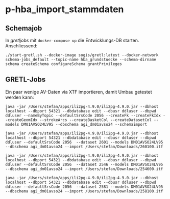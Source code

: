 # p-hba_import_stammdaten

## Schemajob

In _gretljobs_ mit `docker-compose up` die Entwicklungs-DB starten. Anschliessend:

```
./start-gretl.sh --docker-image sogis/gretl:latest --docker-network schema-jobs_default --topic-name hba_grundstuecke --schema-dirname schema createSchema configureSchema grantPrivileges
```

## GRETL-Jobs
Ein paar wenige AV-Daten via XTF importieren, damit Umbau getestet werden kann:

```
java -jar /Users/stefan/apps/ili2pg-4.9.0/ili2pg-4.9.0.jar --dbhost localhost --dbport 54321 --dbdatabase edit --dbusr ddluser --dbpwd ddluser --nameByTopic --defaultSrsCode 2056 --createFk --createFkIdx --createGeomIdx --strokeArcs --createBasketCol --createDatasetCol --models DM01AVSO24LV95 --dbschema agi_dm01avso24 --schemaimport
```

```
java -jar /Users/stefan/apps/ili2pg-4.9.0/ili2pg-4.9.0.jar --dbhost localhost --dbport 54321 --dbdatabase edit --dbusr ddluser --dbpwd ddluser --defaultSrsCode 2056  --dataset 2601 --models DM01AVSO24LV95 --dbschema agi_dm01avso24 --import /Users/stefan/Downloads/260100.itf

java -jar /Users/stefan/apps/ili2pg-4.9.0/ili2pg-4.9.0.jar --dbhost localhost --dbport 54321 --dbdatabase edit --dbusr ddluser --dbpwd ddluser --defaultSrsCode 2056  --dataset 2546 --models DM01AVSO24LV95 --dbschema agi_dm01avso24 --import /Users/stefan/Downloads/254600.itf

java -jar /Users/stefan/apps/ili2pg-4.9.0/ili2pg-4.9.0.jar --dbhost localhost --dbport 54321 --dbdatabase edit --dbusr ddluser --dbpwd ddluser --defaultSrsCode 2056  --dataset 2581 --models DM01AVSO24LV95 --dbschema agi_dm01avso24 --import /Users/stefan/Downloads/258100.itf
```